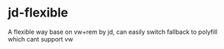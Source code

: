 # jd-flexible
A flexible way base on vw+rem by jd, can easily switch fallback to polyfill which cant support vw 
